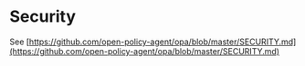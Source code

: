 # Security

See [https://github.com/open-policy-agent/opa/blob/master/SECURITY.md](https://github.com/open-policy-agent/opa/blob/master/SECURITY.md)
